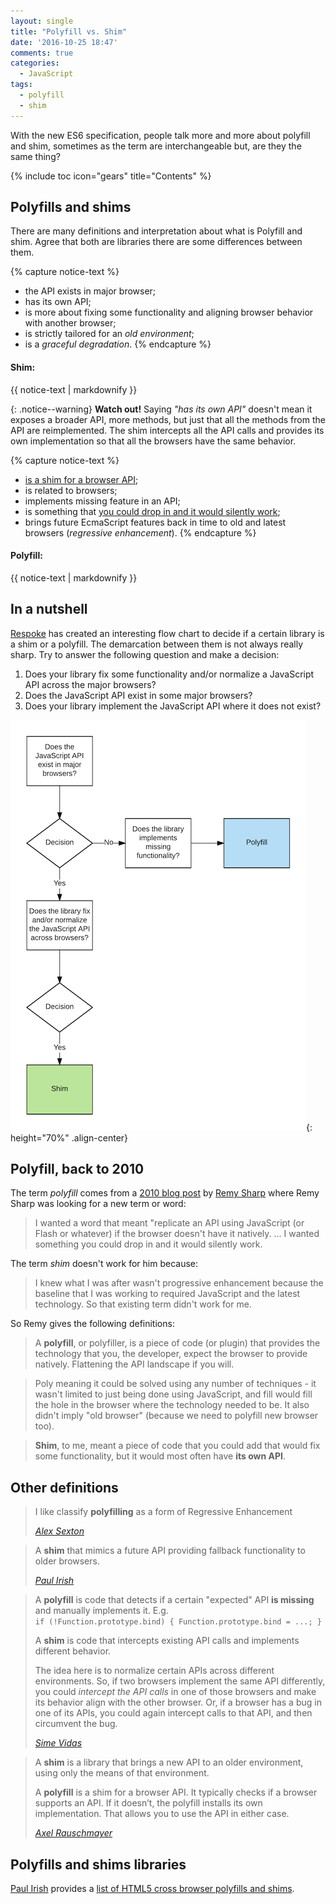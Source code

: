 ```yaml
---
layout: single
title: "Polyfill vs. Shim"
date: '2016-10-25 18:47'
comments: true
categories:
  - JavaScript
tags:
  - polyfill
  - shim
---
```


With the new ES6 specification, people talk more and more about polyfill and shim, sometimes as the term are interchangeable but, are they the same thing?

{% include toc icon="gears" title="Contents" %}

## Polyfills and shims
There are many definitions and interpretation about what is Polyfill and shim. Agree that both are libraries there are some differences between them.

{% capture notice-text %}
  - the API exists in major browser;
  - has its own API;
  - is more about fixing some functionality and aligning browser behavior with another browser;
  - is strictly tailored for an _old environment_;
  - is a _graceful degradation_.
{% endcapture %}
<div class="notice--info">
  <h4>Shim:</h4>
  {{ notice-text | markdownify }}
</div>

{: .notice--warning}
__Watch out!__ Saying _"has its own API"_ doesn't mean it exposes a broader API, more methods, but just that all the methods from the API are reimplemented. The shim intercepts all the API calls and provides its own implementation so that all the browsers have the same behavior.

{% capture notice-text %}
  - [is a shim for a browser API](http://www.2ality.com/2011/12/shim-vs-polyfill.html);
  - is related to browsers;
  - implements missing feature in an API;
  - is something that [you could drop in and it would silently work](https://remysharp.com/2010/10/08/what-is-a-polyfill);
  - brings future EcmaScript features back in time to old and latest browsers (_regressive enhancement_).
{% endcapture %}
<div class="notice--info">
  <h4>Polyfill:</h4>
  {{ notice-text | markdownify }}
</div>

## In a nutshell
[Respoke](http://blog.respoke.io/post/111278536998/javascript-shim-vs-polyfill) has created an interesting flow chart to decide if a certain library is a shim or a polyfill. The demarcation between them is not always really sharp. Try to answer the following question and make a decision:

1. Does your library fix some functionality and/or normalize a JavaScript API across the major browsers?
2. Does the JavaScript API exist in some major browsers?
3. Does your library implement the JavaScript API where it does not exist?

![image-center](/images/polyfill-vs-shim/flow-chart.png){: height="70%" .align-center}

## Polyfill, back to 2010
The term _polyfill_ comes from a [2010 blog post](https://remysharp.com/2010/10/08/what-is-a-polyfill) by [Remy Sharp](https://twitter.com/search?q=%40rem&src=typd) where Remy Sharp was looking for a new term or word:

> I wanted a word that meant "replicate an API using JavaScript (or Flash or whatever) if the browser doesn't have it natively.
...
> I wanted something you could drop in and it would silently work.

The term _shim_ doesn't work for him because:

> I knew what I was after wasn't progressive enhancement because the baseline that I was working to required JavaScript and the latest technology. So that existing term didn't work for me.

So Remy gives the following definitions:

> A __polyfill__, or polyfiller, is a piece of code (or plugin) that provides the technology that you, the developer, expect the browser to provide natively. Flattening the API landscape if you will.

> Poly meaning it could be solved using any number of techniques - it wasn't limited to just being done using JavaScript, and fill would fill the hole in the browser where the technology needed to be. It also didn't imply "old browser" (because we need to polyfill new browser too).

> __Shim__, to me, meant a piece of code that you could add that would fix some functionality, but it would most often have __its own API__.

## Other definitions

> I like classify __polyfilling__ as a form of Regressive Enhancement
>
> <cite>[Alex Sexton](https://twitter.com/SlexAxton/status/25600963629)</cite>

> A __shim__ that mimics a future API providing fallback functionality to older browsers.
>
> <cite>[Paul Irish](http://paulirish.com/)</cite>

> A __polyfill__ is code that detects if a certain "expected" API __is missing__ and manually implements it. E.g.   
> `if (!Function.prototype.bind) { Function.prototype.bind = ...; }`
>
> A __shim__ is code that intercepts existing API calls and implements different behavior.
>
> The idea here is to normalize certain APIs across different environments. So, if two browsers implement the same API differently, you could _intercept the API calls_ in one of those browsers and make its behavior align with the other browser. Or, if a browser has a bug in one of its APIs, you could again intercept calls to that API, and then circumvent the bug.
>
> <cite>[Sime Vidas](http://stackoverflow.com/questions/6599815/what-is-the-difference-between-a-shim-and-a-polyfill/17331540#17331540)</cite>

> A __shim__ is a library that brings a new API to an older environment, using only the means of that environment.
>
> A __polyfill__ is a shim for a browser API. It typically checks if a browser supports an API. If it doesn’t, the polyfill installs its own implementation. That allows you to use the API in either case.
>
> <cite>[Axel Rauschmayer](http://www.2ality.com/2011/12/shim-vs-polyfill.html)</cite>

## Polyfills and shims libraries
[Paul Irish](http://paulirish.com/) provides a [list of HTML5 cross browser polyfills and shims](https://github.com/Modernizr/Modernizr/wiki/HTML5-Cross-browser-Polyfills).
